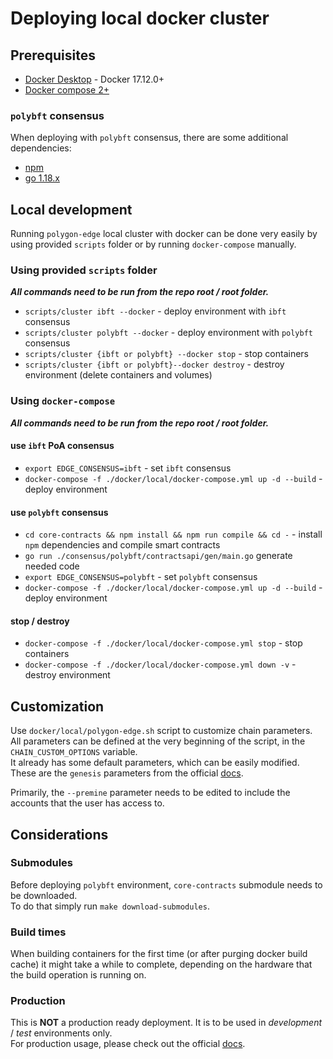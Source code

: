 # Deploying local docker cluster

## Prerequisites
* [Docker Desktop](https://www.docker.com/products/docker-desktop/) - Docker 17.12.0+
* [Docker compose 2+](https://github.com/docker/compose/releases/tag/v2.14.1)

### `polybft` consensus
When deploying with `polybft` consensus, there are some additional dependencies:
* [npm](https://nodejs.org/en/)
* [go 1.18.x](https://go.dev/dl/)

## Local development
Running `polygon-edge` local cluster with docker can be done very easily by using provided `scripts` folder
or by running `docker-compose` manually.

### Using provided `scripts` folder
***All commands need to be run from the repo root / root folder.***

* `scripts/cluster ibft --docker` - deploy environment with `ibft` consensus
* `scripts/cluster polybft --docker` - deploy environment with `polybft` consensus
* `scripts/cluster {ibft or polybft} --docker stop` - stop containers
* `scripts/cluster {ibft or polybft}--docker destroy` - destroy environment (delete containers and volumes)

### Using `docker-compose`
***All commands need to be run from the repo root / root folder.***

#### use `ibft` PoA consensus
* `export EDGE_CONSENSUS=ibft` - set `ibft` consensus
* `docker-compose -f ./docker/local/docker-compose.yml up -d --build` - deploy environment

#### use `polybft` consensus
* `cd core-contracts && npm install && npm run compile && cd -` - install `npm` dependencies and compile smart contracts
* `go run ./consensus/polybft/contractsapi/gen/main.go` generate needed code
* `export EDGE_CONSENSUS=polybft` - set `polybft` consensus
* `docker-compose -f ./docker/local/docker-compose.yml up -d --build` - deploy environment

#### stop / destroy 
* `docker-compose -f ./docker/local/docker-compose.yml stop` - stop containers
* `docker-compose -f ./docker/local/docker-compose.yml down -v` - destroy environment

## Customization
Use `docker/local/polygon-edge.sh` script to customize chain parameters.    
All parameters can be defined at the very beginning of the script, in the `CHAIN_CUSTOM_OPTIONS` variable.   
It already has some default parameters, which can be easily modified. 
These are the `genesis` parameters from the official [docs](https://wiki.polygon.technology/docs/edge/get-started/cli-commands#genesis-flags).  

Primarily, the `--premine` parameter needs to be edited to include the accounts that the user has access to.   

## Considerations

### Submodules
Before deploying `polybft` environment, `core-contracts` submodule needs to be downloaded.  
To do that simply run `make download-submodules`.

### Build times
When building containers for the first time (or after purging docker build cache)
it might take a while to complete, depending on the hardware that the build operation is running on.

### Production
This is **NOT** a production ready deployment. It is to be used in *development* / *test* environments only.       
For production usage, please check out the official [docs](https://wiki.polygon.technology/docs/edge/overview/). 
